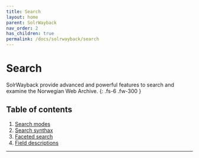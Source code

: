 ```yaml
---
title: Search
layout: home
parent: SolrWayback
nav_order: 2
has_children: true
permalink: /docs/solrwayback/search
---
```


# Search
SolrWayback provide advanced and powerful features to search and examine the Norwegian Web Archive.
{: .fs-6 .fw-300 }

## Table of contents
1. [Search modes](./search/search-modes.md)
2. [Search synthax](./search/search-synthax)
3. [Faceted search](./search/facets)
4. [Field descriptions](./search/fields)

---